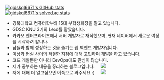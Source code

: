 <!HTML>

[![gidskql6671's GitHub stats](https://github-readme-stats.vercel.app/api?username=gidskql6671&count_private=true&show_icons=true&theme=dracula)](https://github.com/gidskql6671)  
[![gidskql6671's solved.ac stats](https://github-readme-solvedac.hyp3rflow.vercel.app/api/?handle=gidskql6671)](https://solved.ac/profile/gidskql6671)

- 경북대학교 컴퓨터학부의 15대 부학생회장을 맡고 있습니다.
- GDSC KNU 3기의 Lead를 맡았습니다.
- 카카오 엔터프라이즈에서 서버 개발자로 재직했으며, 현재 네이버에서 새로운 여정을 시작하려 합니다.
- 남들과 함께 성장하는 것을 즐기는 웹 백엔드 개발자입니다.
- 이상과 현실 사이의 적절한 지점에 대해 고민하며 개발을 하고 있습니다.
- 코드 개발뿐만 아니라 DevOps에도 관심이 많습니다.
- 제가 공부하는 내용을 정리하는 블로그입니다. &nbsp;&nbsp;&nbsp; <a href="https://velog.io/@gidskql6671"> 
    <img src="https://img.shields.io/badge/Velog Blog-Dev Blog-1aa4e4?style=flat-square"/></a>
  </a> 
- 저에 대해 더 알고싶으면 이쪽으로 와주세요 :) &nbsp;&nbsp;&nbsp; <a href="https://velog.io/@gidskql6671/about"> 
    <img src="https://img.shields.io/badge/Velog Profile-About Me-389e64?style=flat-square"/></a>
  </a> 

